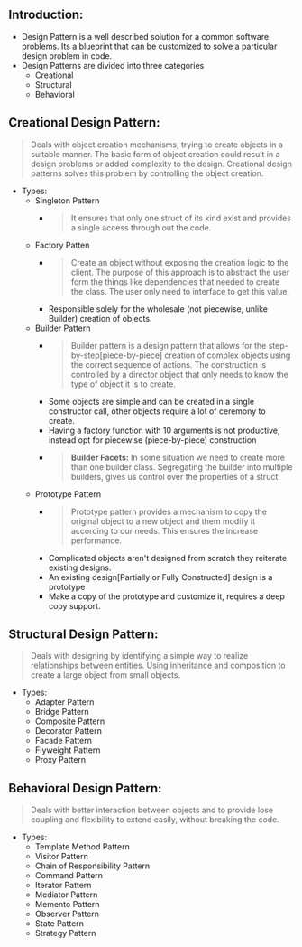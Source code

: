 ## Introduction:
* Design Pattern is a well described solution for a common software problems. Its a blueprint that can be customized to solve a particular design problem in code.
* Design Patterns are divided into three categories
  * Creational 
  * Structural
  * Behavioral

## Creational Design Pattern:
> Deals with object creation mechanisms, trying to create objects in a suitable manner. The basic form of object creation could result in a design problems or added complexity to the design. Creational design patterns solves this problem by controlling the object creation.
* Types:
  * Singleton Pattern
    * > It ensures that only one struct of its kind exist and provides a single access through out the code.
  * Factory Patten 
    * > Create an object without exposing the creation logic to the client. The purpose of this approach is to abstract the user form the things like dependencies that needed to create the class. The user only need to interface to get this value.
    * Responsible solely for the wholesale (not piecewise, unlike Builder) creation of objects.
  * Builder Pattern
    * > Builder pattern is a design pattern that allows for the step-by-step[piece-by-piece] creation of complex objects using the correct sequence of actions. The construction is controlled by a director object that only needs to know the type of object it is to create. 
    * Some objects are simple and can be created in a single constructor call, other objects require a lot of ceremony to create.
    * Having a factory function with 10 arguments is not productive, instead opt for piecewise (piece-by-piece) construction
    * > **Builder Facets:** In some situation we need to create more than one builder class. Segregating the builder into multiple builders, gives us control over the properties of a struct.
  * Prototype Pattern
    * > Prototype pattern provides a mechanism to copy the original object to a new object and them modify it according to our needs. This ensures the increase performance.
    * Complicated objects aren't designed from scratch they reiterate existing designs.
    * An existing design[Partially or Fully Constructed] design is a prototype
    * Make a copy of the prototype and customize it, requires a deep copy support.

## Structural Design Pattern:
> Deals with designing by identifying a simple way to realize relationships between entities. Using inheritance and composition to create a large object from small objects.
* Types:
  * Adapter Pattern
  * Bridge Pattern
  * Composite Pattern
  * Decorator Pattern
  * Facade Pattern
  * Flyweight Pattern
  * Proxy Pattern

## Behavioral Design Pattern:
> Deals with better interaction between objects and to provide lose coupling and flexibility to extend easily, without breaking the code.
* Types:
  * Template Method Pattern
  * Visitor Pattern
  * Chain of Responsibility Pattern
  * Command Pattern
  * Iterator Pattern
  * Mediator Pattern
  * Memento Pattern
  * Observer Pattern
  * State Pattern
  * Strategy Pattern
